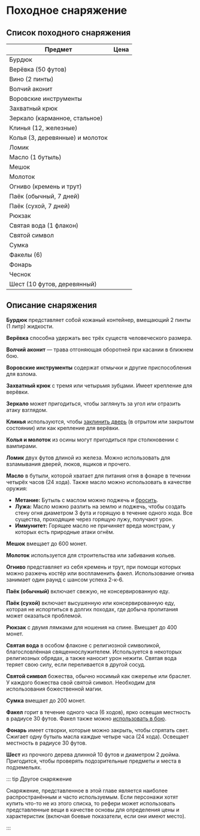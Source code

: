 # Походное снаряжение

## Список походного снаряжения

| Предмет                         |         Цена          |
| ------------------------------- | :-------------------: |
| Бурдюк                          | <Coin v="1" t="g" />  |
| Верёвка (50 футов)              | <Coin v="1" t="g" />  |
| Вино (2 пинты)                  | <Coin v="1" t="g" />  |
| Волчий аконит                   | <Coin v="10" t="g" /> |
| Воровские инструменты           | <Coin v="25" t="g" /> |
| Захватный крюк                  | <Coin v="25" t="g" /> |
| Зеркало (карманное, стальное)   | <Coin v="5" t="g" />  |
| Клинья (12, железные)           | <Coin v="1" t="g" />  |
| Колья (3, деревянные) и молоток | <Coin v="3" t="g" />  |
| Ломик                           | <Coin v="10" t="g" /> |
| Масло (1 бутыль)                | <Coin v="2" t="g" />  |
| Мешок                           | <Coin v="2" t="g" />  |
| Молоток                         | <Coin v="2" t="g" />  |
| Огниво (кремень и трут)         | <Coin v="3" t="g" />  |
| Паёк (обычный, 7 дней)          | <Coin v="5" t="g" />  |
| Паёк (сухой, 7 дней)            | <Coin v="15" t="g" /> |
| Рюкзак                          | <Coin v="5" t="g" />  |
| Святая вода (1 флакон)          | <Coin v="25" t="g" /> |
| Святой символ                   | <Coin v="25" t="g" /> |
| Сумка                           | <Coin v="1" t="g" />  |
| Факелы (6)                      | <Coin v="1" t="g" />  |
| Фонарь                          | <Coin v="10" t="g" /> |
| Чеснок                          | <Coin v="5" t="g" />  |
| Шест (10 футов, деревянный)     | <Coin v="1" t="g" />  |

## Описание снаряжения

**Бурдюк** представляет собой кожаный контейнер, вмещающий 2 пинты (1 литр) жидкости.

**Верёвка** способна удержать вес трёх существ человеческого размера.

**Волчий аконит** — трава отгоняющая оборотней при касании в ближнем бою.

**Воровские инструменты** содержат отмычки и другие приспособления для взлома.

**Захватный крюк** с тремя или четырьмя зубцами. Имеет крепление для верёвки.

**Зеркало** может пригодиться, чтобы заглянуть за угол или отразить атаку взглядом.

**Клинья** используются, чтобы [заклинить дверь](../../adventures/adventuring/dungeon-adventuring.md#заклинившие-двери) (в отрытом или закрытом состоянии) или как крепление для верёвки.

**Колья и молоток** из осины могут пригодиться при столкновении с вампирами.

**Ломик** двух футов длиной из железа. Можно использовать для взламывания дверей, люков, ящиков и прочего.

**Масло** в бутыли, которой хватает для питания огня в фонаре в течении четырёх часов (24 хода). Также масло можно использовать в качестве оружия:

- **Метание:** Бутыль с маслом можно поджечь и [бросить](../equipment/weapons-and-armour.md#свойства-оружия).
- **Лужа:** Масло можно разлить на землю и поджечь, чтобы создать стену огня диаметром 3 фута и горящую в течение одного хода. Все существа, проходящие через горящую лужу, получают урон.
- **Иммунитет:** Горящее масло не причиняет вреда монстрам, у которых есть природные атаки огнём.

**Мешок** вмещает до 600 монет.

**Молоток** используется для строительства или забивания кольев.

**Огниво** представляет из себя кремень и трут, при помощи которых можно разжечь костёр или воспламенить факел. Использование огнива занимает один раунд с шансом успеха 2-к-6.

**Паёк (обычный)** включает свежую, не консервированную еду.

**Паёк (сухой)** включает высушенную или консервированную еду, которая не испортиться в долгих походах, где добыча пропитания может оказаться проблемой.

**Рюкзак** с двумя лямками для ношения на спине. Вмещает до 400 монет.

**Святая вода** в особом флаконе с религиозной символикой, благословлённая священнослужителем. Используется в некоторых религиозных обрядах, а также наносит урон нежити. Святая вода теряет свою силу, если переливается в другой сосуд.

**Святой символ** божества, обычно носимый как ожерелье или браслет. У каждого божества свой святой символ. Необходим для использования божественной магии.

**Сумка** вмещает до 200 монет.

**Факел** горит в течение одного часа (6 ходов), ярко освещая местность в радиусе 30 футов. Факел также можно [использовать в бою](../../adventures/encounters/combat.md).

**Фонарь** имеет створки, которые можно закрыть, чтобы спрятать свет. Сжигает одну бутыль масла каждые четыре часа (24 хода). Освещает местность в радиусе 30 футов.

**Шест** из прочного дерева длинной 10 футов и диаметром 2 дюйма. Пригодится, чтобы проверять подозрительные предметы и места в подземельях.

::: tip Другое снаряжение

Снаряжение, представленное в этой главе является наиболее распространённым и часто используемым. Если персонажи хотят купить что-то не из этого списка, то рефери может использовать представленные вещи в качестве основы для определения цены и характеристик (включая боевые показатели, если они имеют место).

:::

